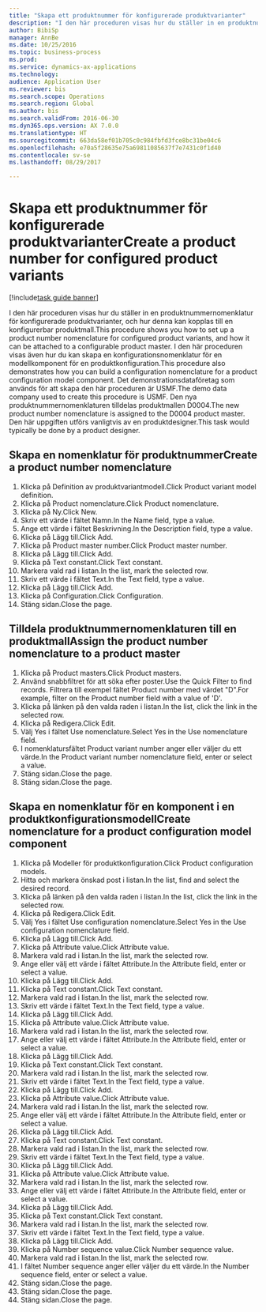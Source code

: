 ```yaml
--- 
title: "Skapa ett produktnummer för konfigurerade produktvarianter"
description: "I den här proceduren visas hur du ställer in en produktnummernomenklatur för konfigurerade produktvarianter, och hur denna kan kopplas till en konfigurerbar produktmall."
author: BibiSp
manager: AnnBe
ms.date: 10/25/2016
ms.topic: business-process
ms.prod: 
ms.service: dynamics-ax-applications
ms.technology: 
audience: Application User
ms.reviewer: bis
ms.search.scope: Operations
ms.search.region: Global
ms.author: bis
ms.search.validFrom: 2016-06-30
ms.dyn365.ops.version: AX 7.0.0
ms.translationtype: HT
ms.sourcegitcommit: 663da58ef01b705c0c984fbfd3fce8bc31be04c6
ms.openlocfilehash: e70a5f28635e75a69811085637f7e7431c0f1d40
ms.contentlocale: sv-se
ms.lasthandoff: 08/29/2017

---
```

# <a name="create-a-product-number-for-configured-product-variants"></a><span data-ttu-id="0eddb-103">Skapa ett produktnummer för konfigurerade produktvarianter</span><span class="sxs-lookup"><span data-stu-id="0eddb-103">Create a product number for configured product variants</span></span>

[!include[task guide banner](../../includes/task-guide-banner.md)]

<span data-ttu-id="0eddb-104">I den här proceduren visas hur du ställer in en produktnummernomenklatur för konfigurerade produktvarianter, och hur denna kan kopplas till en konfigurerbar produktmall.</span><span class="sxs-lookup"><span data-stu-id="0eddb-104">This procedure shows you how to set up a product number nomenclature for configured product variants, and how it can be attached to a configurable product master.</span></span> <span data-ttu-id="0eddb-105">I den här proceduren visas även hur du kan skapa en konfigurationsnomenklatur för en modellkomponent för en produktkonfiguration.</span><span class="sxs-lookup"><span data-stu-id="0eddb-105">This procedure also demonstrates how you can build a configuration nomenclature for a product configuration model component.</span></span> <span data-ttu-id="0eddb-106">Det demonstrationsdataföretag som används för att skapa den här proceduren är USMF.</span><span class="sxs-lookup"><span data-stu-id="0eddb-106">The demo data company used to create this procedure is USMF.</span></span> <span data-ttu-id="0eddb-107">Den nya produktnummernomenklaturen tilldelas produktmallen D0004.</span><span class="sxs-lookup"><span data-stu-id="0eddb-107">The new product number nomenclature is assigned to the D0004 product master.</span></span> <span data-ttu-id="0eddb-108">Den här uppgiften utförs vanligtvis av en produktdesigner.</span><span class="sxs-lookup"><span data-stu-id="0eddb-108">This task would typically be done by a product designer.</span></span>


## <a name="create-a-product-number-nomenclature"></a><span data-ttu-id="0eddb-109">Skapa en nomenklatur för produktnummer</span><span class="sxs-lookup"><span data-stu-id="0eddb-109">Create a product number nomenclature</span></span>
1. <span data-ttu-id="0eddb-110">Klicka på Definition av produktvariantmodell.</span><span class="sxs-lookup"><span data-stu-id="0eddb-110">Click Product variant model definition.</span></span>
2. <span data-ttu-id="0eddb-111">Klicka på Product nomenclature.</span><span class="sxs-lookup"><span data-stu-id="0eddb-111">Click Product nomenclature.</span></span>
3. <span data-ttu-id="0eddb-112">Klicka på Ny.</span><span class="sxs-lookup"><span data-stu-id="0eddb-112">Click New.</span></span>
4. <span data-ttu-id="0eddb-113">Skriv ett värde i fältet Namn.</span><span class="sxs-lookup"><span data-stu-id="0eddb-113">In the Name field, type a value.</span></span>
5. <span data-ttu-id="0eddb-114">Ange ett värde i fältet Beskrivning.</span><span class="sxs-lookup"><span data-stu-id="0eddb-114">In the Description field, type a value.</span></span>
6. <span data-ttu-id="0eddb-115">Klicka på Lägg till.</span><span class="sxs-lookup"><span data-stu-id="0eddb-115">Click Add.</span></span>
7. <span data-ttu-id="0eddb-116">Klicka på Product master number.</span><span class="sxs-lookup"><span data-stu-id="0eddb-116">Click Product master number.</span></span>
8. <span data-ttu-id="0eddb-117">Klicka på Lägg till.</span><span class="sxs-lookup"><span data-stu-id="0eddb-117">Click Add.</span></span>
9. <span data-ttu-id="0eddb-118">Klicka på Text constant.</span><span class="sxs-lookup"><span data-stu-id="0eddb-118">Click Text constant.</span></span>
10. <span data-ttu-id="0eddb-119">Markera vald rad i listan.</span><span class="sxs-lookup"><span data-stu-id="0eddb-119">In the list, mark the selected row.</span></span>
11. <span data-ttu-id="0eddb-120">Skriv ett värde i fältet Text.</span><span class="sxs-lookup"><span data-stu-id="0eddb-120">In the Text field, type a value.</span></span>
12. <span data-ttu-id="0eddb-121">Klicka på Lägg till.</span><span class="sxs-lookup"><span data-stu-id="0eddb-121">Click Add.</span></span>
13. <span data-ttu-id="0eddb-122">Klicka på Configuration.</span><span class="sxs-lookup"><span data-stu-id="0eddb-122">Click Configuration.</span></span>
14. <span data-ttu-id="0eddb-123">Stäng sidan.</span><span class="sxs-lookup"><span data-stu-id="0eddb-123">Close the page.</span></span>

## <a name="assign-the-product-number-nomenclature-to-a-product-master"></a><span data-ttu-id="0eddb-124">Tilldela produktnummernomenklaturen till en produktmall</span><span class="sxs-lookup"><span data-stu-id="0eddb-124">Assign the product number nomenclature to a product master</span></span>
1. <span data-ttu-id="0eddb-125">Klicka på Product masters.</span><span class="sxs-lookup"><span data-stu-id="0eddb-125">Click Product masters.</span></span>
2. <span data-ttu-id="0eddb-126">Använd snabbfiltret för att söka efter poster.</span><span class="sxs-lookup"><span data-stu-id="0eddb-126">Use the Quick Filter to find records.</span></span> <span data-ttu-id="0eddb-127">Filtrera till exempel fältet Product number med värdet "D".</span><span class="sxs-lookup"><span data-stu-id="0eddb-127">For example, filter on the Product number field with a value of 'D'.</span></span>
3. <span data-ttu-id="0eddb-128">Klicka på länken på den valda raden i listan.</span><span class="sxs-lookup"><span data-stu-id="0eddb-128">In the list, click the link in the selected row.</span></span>
4. <span data-ttu-id="0eddb-129">Klicka på Redigera.</span><span class="sxs-lookup"><span data-stu-id="0eddb-129">Click Edit.</span></span>
5. <span data-ttu-id="0eddb-130">Välj Yes i fältet Use nomenclature.</span><span class="sxs-lookup"><span data-stu-id="0eddb-130">Select Yes in the Use nomenclature field.</span></span>
6. <span data-ttu-id="0eddb-131">I nomenklatursfältet Product variant number anger eller väljer du ett värde.</span><span class="sxs-lookup"><span data-stu-id="0eddb-131">In the Product variant number nomenclature field, enter or select a value.</span></span>
7. <span data-ttu-id="0eddb-132">Stäng sidan.</span><span class="sxs-lookup"><span data-stu-id="0eddb-132">Close the page.</span></span>
8. <span data-ttu-id="0eddb-133">Stäng sidan.</span><span class="sxs-lookup"><span data-stu-id="0eddb-133">Close the page.</span></span>

## <a name="create-nomenclature-for-a-product-configuration-model-component"></a><span data-ttu-id="0eddb-134">Skapa en nomenklatur för en komponent i en produktkonfigurationsmodell</span><span class="sxs-lookup"><span data-stu-id="0eddb-134">Create nomenclature for a product configuration model component</span></span>
1. <span data-ttu-id="0eddb-135">Klicka på Modeller för produktkonfiguration.</span><span class="sxs-lookup"><span data-stu-id="0eddb-135">Click Product configuration models.</span></span>
2. <span data-ttu-id="0eddb-136">Hitta och markera önskad post i listan.</span><span class="sxs-lookup"><span data-stu-id="0eddb-136">In the list, find and select the desired record.</span></span>
3. <span data-ttu-id="0eddb-137">Klicka på länken på den valda raden i listan.</span><span class="sxs-lookup"><span data-stu-id="0eddb-137">In the list, click the link in the selected row.</span></span>
4. <span data-ttu-id="0eddb-138">Klicka på Redigera.</span><span class="sxs-lookup"><span data-stu-id="0eddb-138">Click Edit.</span></span>
5. <span data-ttu-id="0eddb-139">Välj Yes i fältet Use configuration nomenclature.</span><span class="sxs-lookup"><span data-stu-id="0eddb-139">Select Yes in the Use configuration nomenclature field.</span></span>
6. <span data-ttu-id="0eddb-140">Klicka på Lägg till.</span><span class="sxs-lookup"><span data-stu-id="0eddb-140">Click Add.</span></span>
7. <span data-ttu-id="0eddb-141">Klicka på Attribute value.</span><span class="sxs-lookup"><span data-stu-id="0eddb-141">Click Attribute value.</span></span>
8. <span data-ttu-id="0eddb-142">Markera vald rad i listan.</span><span class="sxs-lookup"><span data-stu-id="0eddb-142">In the list, mark the selected row.</span></span>
9. <span data-ttu-id="0eddb-143">Ange eller välj ett värde i fältet Attribute.</span><span class="sxs-lookup"><span data-stu-id="0eddb-143">In the Attribute field, enter or select a value.</span></span>
10. <span data-ttu-id="0eddb-144">Klicka på Lägg till.</span><span class="sxs-lookup"><span data-stu-id="0eddb-144">Click Add.</span></span>
11. <span data-ttu-id="0eddb-145">Klicka på Text constant.</span><span class="sxs-lookup"><span data-stu-id="0eddb-145">Click Text constant.</span></span>
12. <span data-ttu-id="0eddb-146">Markera vald rad i listan.</span><span class="sxs-lookup"><span data-stu-id="0eddb-146">In the list, mark the selected row.</span></span>
13. <span data-ttu-id="0eddb-147">Skriv ett värde i fältet Text.</span><span class="sxs-lookup"><span data-stu-id="0eddb-147">In the Text field, type a value.</span></span>
14. <span data-ttu-id="0eddb-148">Klicka på Lägg till.</span><span class="sxs-lookup"><span data-stu-id="0eddb-148">Click Add.</span></span>
15. <span data-ttu-id="0eddb-149">Klicka på Attribute value.</span><span class="sxs-lookup"><span data-stu-id="0eddb-149">Click Attribute value.</span></span>
16. <span data-ttu-id="0eddb-150">Markera vald rad i listan.</span><span class="sxs-lookup"><span data-stu-id="0eddb-150">In the list, mark the selected row.</span></span>
17. <span data-ttu-id="0eddb-151">Ange eller välj ett värde i fältet Attribute.</span><span class="sxs-lookup"><span data-stu-id="0eddb-151">In the Attribute field, enter or select a value.</span></span>
18. <span data-ttu-id="0eddb-152">Klicka på Lägg till.</span><span class="sxs-lookup"><span data-stu-id="0eddb-152">Click Add.</span></span>
19. <span data-ttu-id="0eddb-153">Klicka på Text constant.</span><span class="sxs-lookup"><span data-stu-id="0eddb-153">Click Text constant.</span></span>
20. <span data-ttu-id="0eddb-154">Markera vald rad i listan.</span><span class="sxs-lookup"><span data-stu-id="0eddb-154">In the list, mark the selected row.</span></span>
21. <span data-ttu-id="0eddb-155">Skriv ett värde i fältet Text.</span><span class="sxs-lookup"><span data-stu-id="0eddb-155">In the Text field, type a value.</span></span>
22. <span data-ttu-id="0eddb-156">Klicka på Lägg till.</span><span class="sxs-lookup"><span data-stu-id="0eddb-156">Click Add.</span></span>
23. <span data-ttu-id="0eddb-157">Klicka på Attribute value.</span><span class="sxs-lookup"><span data-stu-id="0eddb-157">Click Attribute value.</span></span>
24. <span data-ttu-id="0eddb-158">Markera vald rad i listan.</span><span class="sxs-lookup"><span data-stu-id="0eddb-158">In the list, mark the selected row.</span></span>
25. <span data-ttu-id="0eddb-159">Ange eller välj ett värde i fältet Attribute.</span><span class="sxs-lookup"><span data-stu-id="0eddb-159">In the Attribute field, enter or select a value.</span></span>
26. <span data-ttu-id="0eddb-160">Klicka på Lägg till.</span><span class="sxs-lookup"><span data-stu-id="0eddb-160">Click Add.</span></span>
27. <span data-ttu-id="0eddb-161">Klicka på Text constant.</span><span class="sxs-lookup"><span data-stu-id="0eddb-161">Click Text constant.</span></span>
28. <span data-ttu-id="0eddb-162">Markera vald rad i listan.</span><span class="sxs-lookup"><span data-stu-id="0eddb-162">In the list, mark the selected row.</span></span>
29. <span data-ttu-id="0eddb-163">Skriv ett värde i fältet Text.</span><span class="sxs-lookup"><span data-stu-id="0eddb-163">In the Text field, type a value.</span></span>
30. <span data-ttu-id="0eddb-164">Klicka på Lägg till.</span><span class="sxs-lookup"><span data-stu-id="0eddb-164">Click Add.</span></span>
31. <span data-ttu-id="0eddb-165">Klicka på Attribute value.</span><span class="sxs-lookup"><span data-stu-id="0eddb-165">Click Attribute value.</span></span>
32. <span data-ttu-id="0eddb-166">Markera vald rad i listan.</span><span class="sxs-lookup"><span data-stu-id="0eddb-166">In the list, mark the selected row.</span></span>
33. <span data-ttu-id="0eddb-167">Ange eller välj ett värde i fältet Attribute.</span><span class="sxs-lookup"><span data-stu-id="0eddb-167">In the Attribute field, enter or select a value.</span></span>
34. <span data-ttu-id="0eddb-168">Klicka på Lägg till.</span><span class="sxs-lookup"><span data-stu-id="0eddb-168">Click Add.</span></span>
35. <span data-ttu-id="0eddb-169">Klicka på Text constant.</span><span class="sxs-lookup"><span data-stu-id="0eddb-169">Click Text constant.</span></span>
36. <span data-ttu-id="0eddb-170">Markera vald rad i listan.</span><span class="sxs-lookup"><span data-stu-id="0eddb-170">In the list, mark the selected row.</span></span>
37. <span data-ttu-id="0eddb-171">Skriv ett värde i fältet Text.</span><span class="sxs-lookup"><span data-stu-id="0eddb-171">In the Text field, type a value.</span></span>
38. <span data-ttu-id="0eddb-172">Klicka på Lägg till.</span><span class="sxs-lookup"><span data-stu-id="0eddb-172">Click Add.</span></span>
39. <span data-ttu-id="0eddb-173">Klicka på Number sequence value.</span><span class="sxs-lookup"><span data-stu-id="0eddb-173">Click Number sequence value.</span></span>
40. <span data-ttu-id="0eddb-174">Markera vald rad i listan.</span><span class="sxs-lookup"><span data-stu-id="0eddb-174">In the list, mark the selected row.</span></span>
41. <span data-ttu-id="0eddb-175">I fältet Number sequence anger eller väljer du ett värde.</span><span class="sxs-lookup"><span data-stu-id="0eddb-175">In the Number sequence field, enter or select a value.</span></span>
42. <span data-ttu-id="0eddb-176">Stäng sidan.</span><span class="sxs-lookup"><span data-stu-id="0eddb-176">Close the page.</span></span>
43. <span data-ttu-id="0eddb-177">Stäng sidan.</span><span class="sxs-lookup"><span data-stu-id="0eddb-177">Close the page.</span></span>
44. <span data-ttu-id="0eddb-178">Stäng sidan.</span><span class="sxs-lookup"><span data-stu-id="0eddb-178">Close the page.</span></span>


